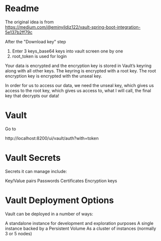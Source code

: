 # Readme

The original idea is from  
https://medium.com/@eminyildiz122/vault-spring-boot-integration-5e137b2ff79c

After the "Download key" step

1. Enter 3 keys_base64 keys into vault screen one by one
2. root_token is used for login

Your data is encrypted and the encryption key is stored in Vault’s keyring along with all other keys.
The keyring is encrypted with a root key.
The root encryption key is encrypted with the unseal key.

In order for us to access our data, we need the unseal key, which gives us access to the root key, which gives us access
to, what I will call, the final key that decrypts our data!

# Vault

Go to

http://localhost:8200/ui/vault/auth?with=token

# Vault Secrets

Secrets it can manage include:

Key/Value pairs
Passwords
Certificates
Encryption keys

# Vault Deployment Options

Vault can be deployed in a number of ways:

A standalone instance for development and exploration purposes
A single instance backed by a Persistent Volume
As a cluster of instances (normally 3 or 5 nodes)
